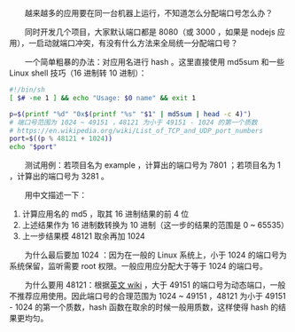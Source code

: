 　　越来越多的应用要在同一台机器上运行，不知道怎么分配端口号怎么办？

　　同时开发几个项目，大家默认端口都是 8080（或 3000 ，如果是 nodejs 应用），一启动就端口冲突，有没有什么方法来全局统一分配端口号？

　　一个简单粗暴的办法：对应用名进行 hash 。这里直接使用 md5sum 和一些 Linux shell 技巧（16 进制转 10 进制）：

```bash
#!/bin/sh
[ $# -ne 1 ] && echo "Usage: $0 name" && exit 1

p=$(printf "%d" "0x$(printf "%s" "$1" | md5sum | head -c 4)")
# 端口号范围为 1024 ~ 49151 ，48121 为小于 49151 - 1024 的第一个质数
# https://en.wikipedia.org/wiki/List_of_TCP_and_UDP_port_numbers
port=$((p % 48121 + 1024))
echo "$port"
```

　　测试用例：若项目名为 example ，计算出的端口号为 7801 ；若项目名为 1 ，计算出的端口号为 3281 。

　　用中文描述一下：

1. 计算应用名的 md5 ，取其 16 进制结果的前 4 位
2. 上述结果作为 16 进制数转换为 10 进制（这一步的结果的范围是 0 ~ 65535）
3. 上一步结果模 48121 取余再加 1024

　　为什么最后要加 1024 ：因为在一般的 Linux 系统上，小于 1024 的端口号为系统保留，监听需要 root 权限。一般应用应分配大于等于 1024 的端口号。

　　为什么要用 48121：根据[英文 wiki](https://en.wikipedia.org/wiki/List_of_TCP_and_UDP_port_numbers) ，大于 49151 的端口号为动态端口，一般不推荐应用使用。因此端口号的合理范围为 1024 ~ 49151 ，48121 为小于 49151 - 1024 的第一个质数，hash 函数在取余的时候一般用质数，这样使得 hash 的结果更均匀。
